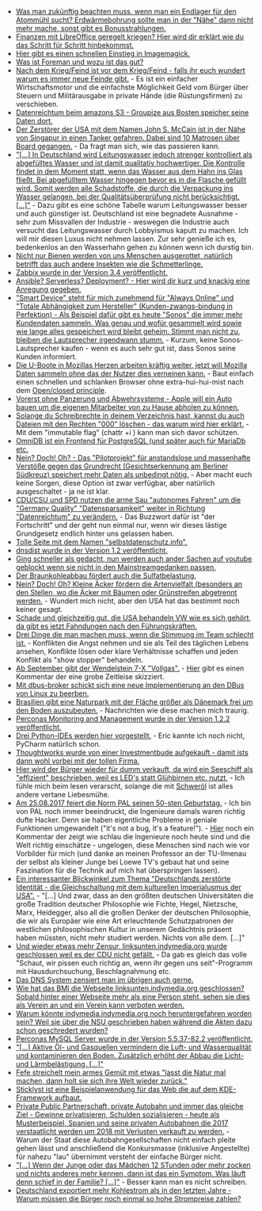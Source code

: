 * [Was man zukünftig beachten muss, wenn man ein Endlager für den Atommühl sucht? Erdwärmebohrung sollte man in der "Nähe" dann nicht mehr mache, sonst gibt es Bonusstrahlungen.](https://www.heise.de/newsticker/meldung/Atomendlagersuche-erschwert-Erdwaermenutzung-3808088.html)
* [Finanzen mit LibreOffice geregelt kriegen? Hier wird dir erklärt wie du das Schritt für Schritt hinbekommst.](https://opensource.com/article/17/8/budget-libreoffice-calc)
* [Hier gibt es einen schnellen Einstieg in Imagemagick.](https://opensource.com/article/17/8/imagemagick)
* [Was ist Foreman und wozu ist das gut?](https://opensource.com/article/17/8/system-management-foreman)
* [Nach dem Krieg/Feind ist vor dem Krieg/Feind - falls ihr euch wundert warum es immer neue Feinde gibt.](http://www.neopresse.com/politik/usa/amerikas-geliebte-gegner-ein-staendig-wechselndes-aufgebot-offizieller-feinde/) - Es ist ein einfacher Wirtschaftsmotor und die einfachste Möglichkeit Geld vom Bürger über Steuern und Militärausgabe in private Hände (die Rüstungsfirmen) zu verschieben.
* [Datenreichtum beim amazons S3 - Groupize aus Bosten speicher seine Daten dort.](https://threatpost.com/meeting-and-hotel-booking-providers-data-found-in-public-amazon-s3-bucket/127542/)
* [Der Zerstörer der USA mit dem Namen John S. McCain ist in der Nähe von Singapur in einen Tanker gefahren. Dabei sind 10 Matrosen über Board gegangen.](http://www.nbcnews.com/news/world/navy-destroyer-uss-john-s-mccain-collides-merchant-ship-east-n794386) - Da fragt man sich, wie das passieren kann.
* ["[...] In Deutschland wird Leitungswasser jedoch strenger kontrolliert als abgefülltes Wasser und ist damit qualitativ hochwertiger. Die Kontrolle findet in dem Moment statt, wenn das Wasser aus dem Hahn ins Glas fließt. Bei abgefülltem Wasser hingegen bevor es in die Flasche gefüllt wird. Somit werden alle Schadstoffe, die durch die Verpackung ins Wasser gelangen, bei der Qualitätsüberprüfung nicht berücksichtigt. [...]"](https://www.careelite.de/wasser-aus-plastikflaschen-leitungswasser) - Dazu gibt es eine schöne Tabelle warum Leitungswasser besser und auch günstiger ist. Deutschland ist eine begnadete Ausnahme - sehr zum Missvallen der Industrie - weswegen die Industrie auch versucht das Leitungswasser durch Lobbyismus kaputt zu machen. Ich will mir diesen Luxus nicht nehmen lassen. Zur sehr genieße ich es, bedenkenlos an den Wasserhahn gehen zu können wenn ich durstig bin.
* [Nicht nur Bienen werden von uns Menschen ausgerottet, natürlich betrifft das auch andere Insekten wie die Schmetterlinge.](http://www.sonnenseite.com/de/umwelt/das-verschwinden-der-schmetterlinge.html)
* [Zabbix wurde in der Version 3.4 veröffentlicht.](https://www.pro-linux.de/news/1/25073/zabbix-34-mit-neuen-dashboards.html)
* [Ansible? Serverless? Deployment? - Hier wird dir kurz und knackig eine Anregung gegeben.](https://opensource.com/article/17/8/ansible-serverless-applications)
* ["Smart Device" steht für mich zunehmend für "Always Online" und "Totale Abhängigkeit zum Hersteller" (Kunden-zwangs-bindung in Perfektion) - Als Beispiel dafür gibt es heute "Sonos" die immer mehr Kundendaten sammeln. Was genau und wofür gesammelt wird sowie wie lange alles gespeichert wird bleibt geheim. Stimmt man nicht zu, bleiben die Lautsprecher irgendwann stumm.](https://www.heise.de/newsticker/meldung/Sonos-fordert-mehr-Daten-sonst-droht-Sendeschluss-3810249.html) - Kurzum, keine Sonos-Lautsprecher kaufen - wenn es auch sehr gut ist, dass Sonos seine Kunden informiert.
* [Die U-Boote in Mozillas Herzen arbeiten kräftig weiter, jetzt will Mozilla Daten sammeln ohne das der Nutzer dies verneinen kann.](https://www.pro-linux.de/news/1/25075/mozilla-m%C3%B6chte-mehr-nutzerdaten-sammeln.html) - Baut einfach einen schnellen und schlanken Browser ohne extra-hui-hui-mist nach dem [Open/closed principle](https://en.wikipedia.org/wiki/Open/closed_principle).
* [Vorerst ohne Panzerung und Abwehrsysteme - Apple will ein Auto bauen um die eigenen Mitarbeiter von zu Hause abholen zu können.](https://www.heise.de/mac-and-i/meldung/Apple-plant-autonomes-Shuttle-fuer-die-eigenen-Mitarbeiter-3810305.html)
* [Solange du Schreibrechte in deinem Verzeichnis hast, kannst du auch Dateien mit den Rechten "000" löschen - das warum wird hier erklärt.](https://ervinb.github.io/2017/08/16/casually-removing-root-files) - Mit dem "immutable flag" (chattr +i <file path>) kann man sich davor schützen.
* [OmniDB ist ein Frontend für PostgreSQL (und später auch für MariaDb etc.](https://www.pro-linux.de/news/1/25077/omnidb-neues-benutzerfreundliches-frontend-f%C3%BCr-postgresql-datenbanken.html)
* [Nein? Doch! Oh? - Das "Pilotprojekt" für anstandslose und massenhafte Verstöße gegen das Grundrecht (Gesichtserkennung am Berliner Südkreuz) speichert mehr Daten als unbedingt nötig.](https://www.lto.de/recht/nachrichten/n/videoueberwachung-pilotprojekt-berlin-bahnhof-suedkreuz-datenschutz) - Aber macht euch keine Sorgen, diese Option ist zwar verfügbar, aber natürlich ausgeschaltet - ja ne ist klar.
* [CDU/CSU und SPD nutzen die arme Sau "autonomes Fahren" um die "Germany Quality" "Datensparsamkeit" weiter in Richtung "Datenreichtum" zu verändern.](https://www.heise.de/newsticker/meldung/Autonome-Autos-Bundesregierung-will-das-Recht-konsequent-ans-autonome-Fahren-anpassen-3810785.html) - Das Buzzwort dafür ist "der Fortschritt" und der geht nun einmal nur, wenn wir dieses lästige Grundgesetz endlich hinter uns gelassen haben.
* [Tolle Seite mit dem Namen "selbstdatenschutz.info".](https://www.selbstdatenschutz.info/)
* [dnsdist wurde in der Version 1.2 veröffentlicht.](https://www.pro-linux.de/news/1/25078/dns-balancer-dnsdist-12-ver%C3%B6ffentlicht.html)
* [Ging schneller als gedacht, nun werden auch ander Sachen auf youtube geblockt wenn sie nicht in den Mainstreamgedanken passen.](https://blog.fefe.de/?ts=a760e1d9)
* [Der Braunkohleabbau fördert auch die Sulfatbelastung.](http://www.sonnenseite.com/de/umwelt/zu-hohe-sulfatbelastung-als-folge-der-braunkohle.html)
* [Nein? Doch! Oh? Kleine Äcker fördern die Artenvielfalt (besonders an den Stellen, wo die Äcker mit Bäumen oder Grünstreifen abgetrennt werden.](http://www.sonnenseite.com/de/umwelt/artenvielfalt-und-profit-in-der-landwirtschaft.html) - Wundert mich nicht, aber den USA hat das bestimmt noch keiner gesagt.
* [Schade und gleichzeitig gut, die USA behandeln VW wie es sich gehört, da gibt es jetzt Fahndungen nach den Führungskräften.](https://www.heise.de/newsticker/meldung/Abgas-Skandal-Erstes-US-Urteil-gegen-VW-Mitarbeiter-Fahndung-nach-Fuehrungskraeften-3811288.html)
* [Drei Dinge die man machen muss, wenn die Stimmung im Team schlecht ist.](https://www.lto.de/recht/kanzleien-unternehmen/k/konflikte-team-mitarbeiter-kanzlei-kommunikation-loesung) - Konflikten die Angst nehmen und sie als Teil des täglichen Lebens ansehen, Konflikte lösen oder klare Verhältnisse schaffen und jeden Konflikt als "show stopper" behandeln.
* [Ab September gibt der Wendelstein 7-X "Vollgas".](https://www.heise.de/newsticker/meldung/Kernfusionsexperiment-Wendelstein-7-X-kommt-in-bedeutende-Phase-3811367.html) - [Hier](https://www.heise.de/forum/heise-online/News-Kommentare/Kernfusionsexperiment-Wendelstein-7-X-kommt-in-bedeutende-Phase/Re-Wenn-das-klappt/posting-30920728/show/) gibt es einen Kommentar der eine grobe Zeitleise skizziert.
* [Mit dbus-broker schickt sich eine neue Implementierung an den DBus von Linux zu beerben.](https://www.pro-linux.de/news/1/25079/dbus-broker-erfindet-dbus-neu.html)
* [Brasilien gibt eine Naturpark mit der Fläche größer als Dänemark frei um den Boden auszubeuten.](https://blog.fefe.de/?ts=a7607b26) - Nachrichten wie diese machen mich traurig.
* [Perconas Monitoring and Management wurde in der Version 1.2.2 veröffentlicht.](https://www.percona.com/blog/2017/08/23/percona-monitoring-management-1-2-2-now-available/)
* [Drei Python-IDEs werden hier vorgestellt.](https://opensource.com/resources/python/ides) - Eric kannte ich noch nicht, PyCharm natürlich schon.
* [Thoughtworks wurde von einer Investmentbude aufgekauft - damit ists dann wohl vorbei mit der tollen Firma.](https://www.golem.de/news/roy-singham-investmentunternehmen-kauft-soziale-it-beratung-thoughtworks-1708-129666.html)
* [Hier wird der Bürger wieder für dumm verkauft, da wird ein Seeschiff als "effizient" beschrieben, weil es LED's statt Glühbirnen etc. nutzt.](http://www.sonnenseite.com/de/mobilitaet/hybrid-faehre-spart-zwei-millionen-kilowattstunden-pro-jahr.html) - Ich fühle mich beim lesen verarscht, solange die mit [Schweröl](https://de.wikipedia.org/wiki/Schwer%C3%B6l) ist alles andere vertane Liebesmühe.
* [Am 25.08.2017 feiert die Norm PAL seinen 50-sten Geburtstag.](https://www.heise.de/newsticker/meldung/50-Jahre-PAL-Farbfernsehen-eine-Grabrede-zum-Geburtstag-3809178.html) - Ich bin von PAL noch immer beeindruckt, die Ingenieure damals waren richtig dufte Hacker. Denn sie haben eigentliche Probleme in geniale Funktionen umgewandelt ("it's not a bug, it's a feature!").  - [Hier](https://www.heise.de/forum/heise-online/News-Kommentare/50-Jahre-PAL-Farbfernsehen-eine-Grabrede-zum-Geburtstag/Was-man-in-einer-Schuhmaschinenfabrik-alles-lernen-kann/posting-30925143/show/) noch ein Kommentar der zeigt wie schlau die Ingenieure noch heute sind und die Welt richtig einschätze - ungelogen, diese Menschen sind nach wie vor Vorbilder für mich (und danke an meinen Professor an der TU-Ilmenau der selbst als kleiner Junge bei Loewe TV's gebaut hat und seine Faszination für die Technik auf mich hat überspringen lassen).
* [Ein interessanter Blickwinkel zum Thema "Deutschlands zerstörte Identität - die Gleichschaltung mit dem kulturellen Imperialusmus der USA".](http://npr.news.eulu.info/2017/08/25/der-ideologische-missbrauch-der-deutschen-schuld/?pk_campaign=feed&pk_kwd=der-ideologische-missbrauch-der-deutschen-schuld) - "[...] Und zwar, dass an den größten deutschen Universitäten die große Tradition deutscher Philosophie wie Fichte, Hegel, Nietzsche, Marx, Heidegger, also all die großen Denker der deutschen Philosophie, die wir als Europäer wie eine Art erleuchtende Schutzpatronen der westlichen philosophischen Kultur in unserem Gedächtnis präsent haben müssten, nicht mehr studiert werden. Nichts von alle dem. [...]"
* [Und wieder etwas mehr Zensur, linksunten.indymedia.org wurde geschlossen weil es der CDU nicht gefällt.](https://blog.fefe.de/?ts=a7612f16) - Da gab es gleich das volle "Schaut, wir pissen euch richtig an, wenn ihr gegen uns seit"-Programm mit Hausdurchsuchung, Beschlagnahmung etc.
* [Das DNS System zensiert man im übrigen auch gerne.](https://www.heise.de/newsticker/meldung/Studie-So-heftig-wird-das-Domain-Name-System-manipuliert-3812266.html)
* [Wie hat das BMI die Webseite linksunten.indymedia.org geschlossen? Sobald hinter einer Webseite mehr als eine Person steht, sehen sie dies als Verein an und ein Verein kann verboten werden.](https://blog.fefe.de/?ts=a75ec695)
* [Warum könnte indymedia.indymedia.org noch heruntergefahren worden sein? Weil sie über die NSU geschrieben haben während die Akten dazu schon geschredert wurden?](https://twitter.com/MarcoFuchs74/status/901001611258073089)
* [Perconas MySQL Server wurde in der Version 5.5.37-82.2 veröffentlicht.](https://www.percona.com/blog/2017/08/25/percona-server-for-mysql-5-6-37-82-2-is-now-available/)
* ["[...] Aktive Öl- und Gasquellen vermindern die Luft- und Wasserqualität und kontaminieren den Boden. Zusätzlich erhöht der Abbau die Licht- und Lärmbelästigung. [...]"](http://www.sonnenseite.com/de/energie/oel-und-gasfoerderung-schaedigt-176-mio.-amerikaner.html)
* [Fefe streichelt mein armes Gemüt mit etwas "lasst die Natur mal machen, dann holt sie sich ihre Welt wieder zurück."](https://blog.fefe.de/?ts=a75f8063)
* [Sticklyst ist eine Beispielanwendung für das Web die auf dem KDE-Framework aufbaut.](https://dantti.wordpress.com/2017/08/25/announcing-sticklyst-leveraging-kde-frameworks-on-the-web/)
* [Private Public Partnerschaft, private Autobahn und immer das gleiche Ziel - Gewinne privatisieren, Schulden sozialisieren - heute als Musterbeispiel, Spanien und seine privaten Autobahnen die 2017 verstaatlicht werden um 2018 mit Verlusten verkauft zu werden.](https://www.heise.de/tp/news/Autobahnrettung-in-Spanien-schon-Realitaet-3813367.html) - Warum der Staat diese Autobahngesellschaften nicht einfach pleite gehen lässt und anschließend die Konkursmasse (inklusive Angestellte) für nahezu "lau" übernimmt versteht der einfache Bürger nicht.
* ["[...] Wenn der Junge oder das Mädchen 12 STunden oder mehr zocken und nichts anderes mehr kennen, dann ist das ein Symptom. Was läuft denn schief in der Familie? [...]"](https://www.heise.de/forum/heise-online/News-Kommentare/Drogenbeauftragte-Spielewirtschaft-muss-Suchtgefahr-ernster-nehmen/Ursachen-bitte-nicht-Symptome/posting-30932934/show/) - Besser kann man es nicht schreiben.
* [Deutschland exportiert mehr Kohlestrom als in den letzten Jahre - Warum müssen die Bürger noch einmal so hohe Strompreise zahlen?](http://www.sonnenseite.com/de/politik/gruene-dreckiger-kohlestrom-im-ueberfluss.html)
